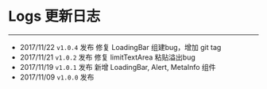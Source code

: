# Logs 更新日志
----
* 2017/11/22 ```v1.0.4``` 发布 修复 LoadingBar 组建bug，增加 git tag
* 2017/11/21 ```v1.0.2``` 发布 修复 limitTextArea 粘贴溢出bug
* 2017/11/19 ```v1.0.1``` 发布 新增 LoadingBar, Alert, MetaInfo 组件
* 2017/11/09 ```v1.0.0``` 发布
